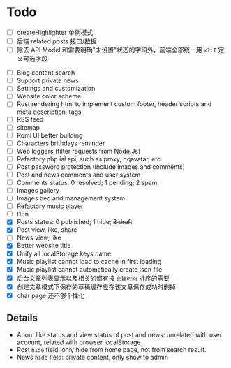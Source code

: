 # Todo

- [ ] createHighlighter 单例模式
- [ ] 后端 related posts 接口/数据
- [ ] 除去 API Model 和需要明确"未设置"状态的字段外，前端全部统一用 `x?:T` 定义可选字段

<!-- - [ ] Support more markdown-it plugins -->
- [ ] Blog content search
- [ ] Support private news
- [ ] Settings and customization
- [ ] Website color scheme
- [ ] Rust rendering html to implement custom footer, header scripts and meta description, tags
- [ ] RSS feed
- [ ] sitemap
- [ ] Romi UI better building
- [ ] Characters brithdays reminder
- [ ] Web loggers (filter requests from Node.Js)
- [ ] Refactory php ial api, such as proxy, qqavatar, etc.
- [ ] Post password protection (Include images and comments)
- [ ] Post and news comments and user system
- [ ] Comments status: 0 resolved; 1 pending; 2 spam
- [ ] Images gallery
- [ ] Images bed and management system
- [ ] Refactory music player
- [ ] I18n
- [x] Posts status: 0 published; 1 hide; ~~2 draft~~
- [x] Post view, like, share
- [ ] News view, like
- [x] Better website title
- [x] Unify all localStorage keys name
- [x] Music playlist cannot load to cache in first loading
- [x] Music playlist cannot automatically create json file
- [x] 后台文章列表显示以及相关的都有按 `创建时间` 排序的需要
- [x] 创建文章模式下保存的草稿缓存应在该文章保存成功时删掉
- [x] char page 还不够个性化

## Details

- About like status and view status of post and news: unrelated with user account, related with browser localStorage
- Post `hide` field: only hide from home page, not from search result.
- News `hide` field: private content, only show to admin

